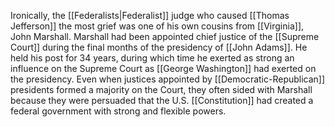 Ironically, the [[Federalists|Federalist]] judge who caused [[Thomas Jefferson]] the most grief was one of his own cousins from [[Virginia]], John Marshall. Marshall had been appointed chief justice of the [[Supreme Court]] during the final months of the presidency of [[John Adams]]. He held his post for 34 years, during which time he exerted as strong an influence on the Supreme Court as [[George Washington]] had exerted on the presidency. Even when justices appointed by [[Democratic-Republican]] presidents formed a majority on the Court, they often sided with Marshall because they were persuaded that the U.S. [[Constitution]] had created a federal government with strong and flexible powers.